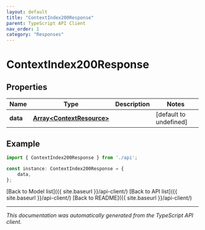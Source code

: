 ```yaml
---
layout: default
title: "ContextIndex200Response"
parent: TypeScript API Client
nav_order: 1
category: "Responses"
---
```


# ContextIndex200Response


## Properties

Name | Type | Description | Notes
------------ | ------------- | ------------- | -------------
**data** | [**Array&lt;ContextResource&gt;**](ContextResource.md) |  | [default to undefined]

## Example

```typescript
import { ContextIndex200Response } from './api';

const instance: ContextIndex200Response = {
    data,
};
```

[Back to Model list]({{ site.baseurl }}/api-client/) [Back to API list]({{ site.baseurl }}/api-client/) [Back to README]({{ site.baseurl }}/api-client/)


---

*This documentation was automatically generated from the TypeScript API client.*
